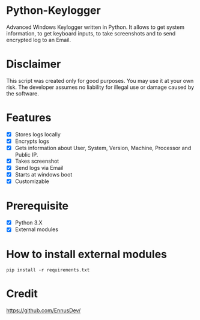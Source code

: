 # Python-Keylogger
Advanced Windows Keylogger written in Python. It allows to get system information, to get keyboard inputs, to take screenshots and to send encrypted log to an Email.

# Disclaimer
This script was created only for good purposes. You may use it at your own risk.
The developer assumes no liability for illegal use or damage caused by the software.

# Features
- [x] Stores logs locally
- [x] Encrypts logs 
- [x] Gets information about User, System, Version, Machine, Processor and Public IP.
- [x] Takes screenshot
- [x] Send logs via Email
- [x] Starts at windows boot
- [x] Customizable

# Prerequisite
- [x] Python 3.X
- [x] External modules

# How to install external modules
```
pip install -r requirements.txt
```

# Credit
https://github.com/EnnusDev/
